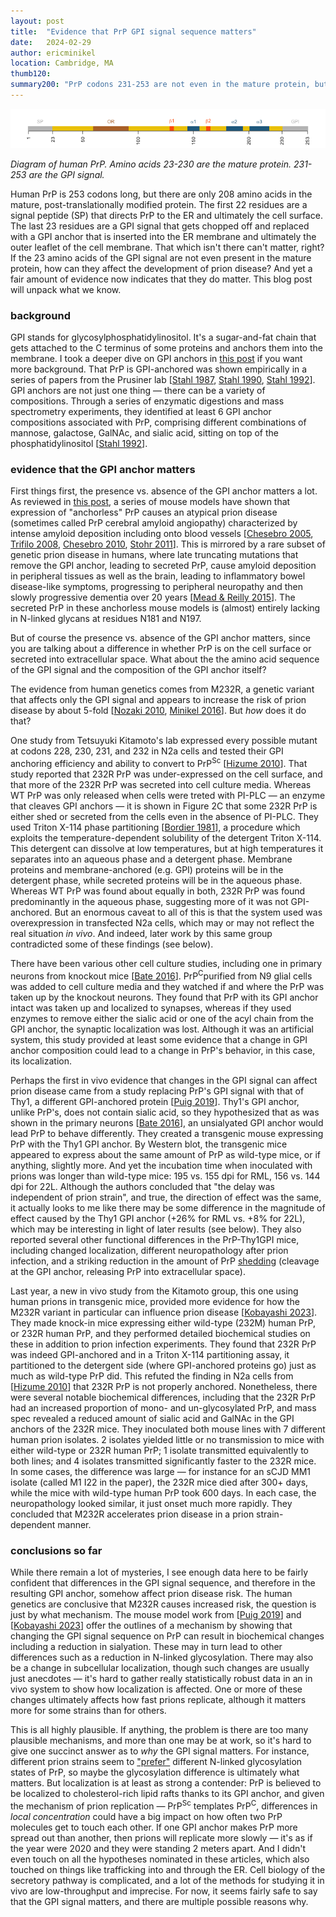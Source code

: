 ```yaml
---
layout: post
title:  "Evidence that PrP GPI signal sequence matters"
date:   2024-02-29
author: ericminikel
location: Cambridge, MA
thumb120: 
summary200: "PrP codons 231-253 are not even in the mature protein, but it appears that they can affect the risk and tempo of prion disease nonetheless."
---
```


![](/media/2024/02/prp-diagram.png)

*Diagram of human PrP. Amino acids 23-230 are the mature protein. 231-253 are the GPI signal.*

Human PrP is 253 codons long, but there are only 208 amino acids in the mature, post-translationally modified protein. The first 22 residues are a signal peptide (SP) that directs PrP to the ER and ultimately the cell surface. The last 23 residues are a GPI signal that gets chopped off and replaced with a GPI anchor that is inserted into the ER membrane and ultimately the outer leaflet of the cell membrane. That which isn't there can't matter, right? If the 23 amino acids of the GPI signal are not even present in the mature protein, how can they affect the development of prion disease? And yet a fair amount of evidence now indicates that they do matter. This blog post will unpack what we know.

### background

GPI stands for glycosylphosphatidylinositol. It's a sugar-and-fat chain that gets attached to the C terminus of some proteins and anchors them into the membrane. I took a deeper dive on GPI anchors in [this post](https://www.cureffi.org/2019/05/14/the-deal-with-gpi-anchored-proteins/) if you want more background. That PrP is GPI-anchored was shown empirically in a series of papers from the Prusiner lab [[Stahl 1987], [Stahl 1990], [Stahl 1992]]. GPI anchors are not just one thing &mdash; there can be a variety of compositions. Through a series of enzymatic digestions and mass spectrometry experiments, they identified at least 6 GPI anchor compositions associated with PrP, comprising different combinations of mannose, galactose, GalNAc, and sialic acid, sitting on top of the phosphatidylinositol [[Stahl 1992]].

### evidence that the GPI anchor matters

First things first, the presence vs. absence of the GPI anchor matters a lot. As reviewed in [this post](/2013/06/29/proteolytic-shedding-of-prion-protein/), a series of mouse models have shown that expression of "anchorless" PrP causes an atypical prion disease (sometimes called PrP cerebral amyloid angiopathy) characterized by intense amyloid deposition including onto blood vessels [[Chesebro 2005], [Trifilo 2008], [Chesebro 2010], [Stohr 2011]]. This is mirrored by a rare subset of genetic prion disease in humans, where late truncating mutations that remove the GPI anchor, leading to secreted PrP, cause amyloid deposition in peripheral tissues as well as the brain, leading to inflammatory bowel disease-like symptoms, progressing to peripheral neuropathy and then slowly progressive dementia over 20 years [[Mead & Reilly 2015]]. The secreted PrP in these anchorless mouse models is (almost) entirely lacking in N-linked glycans at residues N181 and N197.

But of course the presence vs. absence of the GPI anchor matters, since you are talking about a difference in whether PrP is on the cell surface or secreted into extracellular space. What about the the amino acid sequence of the GPI signal and the composition of the GPI anchor itself?

The evidence from human genetics comes from M232R, a genetic variant that affects only the GPI signal and appears to increase the risk of prion disease by about 5-fold [[Nozaki 2010], [Minikel 2016]]. But _how_ does it do that?

One study from Tetsuyuki Kitamoto's lab expressed every possible mutant at codons 228, 230, 231, and 232 in N2a cells and tested their GPI anchoring efficiency and ability to convert to PrP<sup>Sc</sup> [[Hizume 2010]]. That study reported that 232R PrP was under-expressed on the cell surface, and that more of the 232R PrP was secreted into cell culture media. Whereas WT PrP was only released when cells were treted with PI-PLC &mdash; an enzyme that cleaves GPI anchors &mdash; it is shown in Figure 2C that some 232R PrP is either shed or secreted from the cells even in the absence of PI-PLC. They used Triton X-114 phase partitioning [[Bordier 1981]], a procedure which exploits the temperature-dependent solubility of the detergent Triton X-114. This detergent can dissolve at low temperatures, but at high temperatures it separates into an aqueous phase and a detergent phase. Membrane proteins and membrane-anchored (e.g. GPI) proteins will be in the detergent phase, while secreted proteins will be in the aqueous phase. Whereas WT PrP was found about equally in both, 232R PrP was found predominantly in the aqueous phase, suggesting more of it was not GPI-anchored. But an enormous caveat to all of this is that the system used was overexpression in transfected N2a cells, which may or may not reflect the real situation _in vivo_. And indeed, later work by this same group contradicted some of these findings (see below).

There have been various other cell culture studies, including one in primary neurons from knockout mice [[Bate 2016]]. PrP<sup>C</sup>purified from N9 glial cells was added to cell culture media and they watched if and where the PrP was taken up by the knockout neurons. They found that PrP with its GPI anchor intact was taken up and localized to synapses, whereas if they used enzymes to remove either the sialic acid or one of the acyl chain from the GPI anchor, the synaptic localization was lost. Although it was an artificial system, this study provided at least some evidence that a change in GPI anchor composition could lead to a change in PrP's behavior, in this case, its localization.

Perhaps the first in vivo evidence that changes in the GPI signal can affect prion disease came from a study replacing PrP's GPI signal with that of Thy1, a different GPI-anchored protein [[Puig 2019]]. Thy1's GPI anchor, unlike PrP's, does not contain sialic acid, so they hypothesized that as was shown in the primary neurons [[Bate 2016]], an unsialyated GPI anchor would lead PrP to behave differently. They created a transgenic mouse expressing PrP with the Thy1 GPI anchor. By Western blot, the transgenic mice appeared to express about the same amount of PrP as wild-type mice, or if anything, slightly more. And yet the incubation time when inoculated with prions was longer than wild-type mice: 195 vs. 155 dpi for RML, 156 vs. 144 dpi for 22L. Although the authors concluded that "the delay was independent of prion strain", and true, the direction of effect was the same, it actually looks to me like there may be some difference in the magnitude of effect caused by the Thy1 GPI anchor (+26% for RML vs. +8% for 22L), which may be interesting in light of later results (see below). They also reported several other functional differences in the PrP-Thy1GPI mice, including changed localization, different neuropathology after prion infection, and a striking reduction in the amount of PrP [shedding](/2013/06/29/proteolytic-shedding-of-prion-protein/) (cleavage at the GPI anchor, releasing PrP into extracellular space).

Last year, a new in vivo study from the Kitamoto group, this one using human prions in transgenic mice, provided more evidence for how the M232R variant in particular can influence prion disease [[Kobayashi 2023]]. They made knock-in mice expressing either wild-type (232M) human PrP, or 232R human PrP, and they performed detailed biochemical studies on these in addition to prion infection experiments. They found that 232R PrP was indeed GPI-anchored and in a Triton X-114 partitioning assay, it partitioned to the detergent side (where GPI-anchored proteins go) just as much as wild-type PrP did. This refuted the finding in N2a cells from [[Hizume 2010]] that 232R PrP is not properly anchored. Nonetheless, there were several notable biochemical differences, including that the 232R PrP had an increased proportion of mono- and un-glycosylated PrP, and mass spec revealed a reduced amount of sialic acid and GalNAc in the GPI anchors of the 232R mice. They inoculated both mouse lines with 7 different human prion isolates. 2 isolates yielded little or no transmission to mice with either wild-type or 232R human PrP; 1 isolate transmitted equivalently to both lines; and 4 isolates transmitted significantly faster to the 232R mice. In some cases, the difference was large &mdash; for instance for an sCJD MM1 isolate (called M1 I22 in the paper), the 232R mice died after 300+ days, while the mice with wild-type human PrP took 600 days. In each case, the neuropathology looked similar, it just onset much more rapidly. They concluded that M232R accelerates prion disease in a prion strain-dependent manner.

### conclusions so far

While there remain a lot of mysteries, I see enough data here to be fairly confident that differences in the GPI signal sequence, and therefore in the resulting GPI anchor, somehow affect prion disease risk. The human genetics are conclusive that M232R causes increased risk, the question is just by what mechanism. The mouse model work from [[Puig 2019]] and [[Kobayashi 2023]] offer the outlines of a mechanism by showing that changing the GPI signal sequence on PrP can result in biochemical changes including a reduction in sialyation. These may in turn lead to other differences such as a reduction in N-linked glycosylation. There may also be a change in subcellular localization, though such changes are usually just anecdotes &mdash; it's hard to gather really statistically robust data in an in vivo system to show how localization is affected. One or more of these changes ultimately affects how fast prions replicate, although it matters more for some strains than for others. 

This is all highly plausible. If anything, the problem is there are too many plausible mechanisms, and more than one may be at work, so it's hard to give one succinct answer as to _why_ the GPI signal matters. For instance, different prion strains seem to ["prefer"](/2013/05/05/prion-protein-n-linked-glycosylation-review-and-assessment-of-therapeutic-potential/) different N-linked glycosylation states of PrP, so maybe the glycosylation difference is ultimately what matters. But localization is at least as strong a contender: PrP is believed to be localized to cholesterol-rich lipid rafts thanks to its GPI anchor, and given the mechanism of prion replication &mdash; PrP<sup>Sc</sup> templates PrP<sup>C</sup>, differences in _local concentration_ could have a big impact on how often two PrP molecules get to touch each other. If one GPI anchor makes PrP more spread out than another, then prions will replicate more slowly &mdash; it's as if the year were 2020 and they were standing 2 meters apart. And I didn't even touch on all the hypotheses nominated in these articles, which also touched on things like trafficking into and through the ER. Cell biology of the secretory pathway is complicated, and a lot of the methods for studying it in vivo are low-throughput and imprecise. For now, it seems fairly safe to say that the GPI signal matters, and there are multiple possible reasons why.

[Bordier 1981]: https://pubmed.ncbi.nlm.nih.gov/6257680/ "Bordier C. Phase separation of integral membrane proteins in Triton X-114 solution. J Biol Chem. 1981 Feb 25;256(4):1604-7. PMID: 6257680."

[Stahl 1987]: https://pubmed.ncbi.nlm.nih.gov/2444340/ "Stahl N, Borchelt DR, Hsiao K, Prusiner SB. Scrapie prion protein contains a phosphatidylinositol glycolipid. Cell. 1987 Oct 23;51(2):229-40. doi: 10.1016/0092-8674(87)90150-4. PMID: 2444340."

[Stahl 1990]: https://pubmed.ncbi.nlm.nih.gov/1980209/ "Stahl N, Baldwin MA, Burlingame AL, Prusiner SB. Identification of glycoinositol phospholipid linked and truncated forms of the scrapie prion protein. Biochemistry. 1990 Sep 25;29(38):8879-84. doi: 10.1021/bi00490a001. PMID: 1980209."

[Stahl 1992]: https://pubmed.ncbi.nlm.nih.gov/1350920/ "Stahl N, Baldwin MA, Hecker R, Pan KM, Burlingame AL, Prusiner SB. Glycosylinositol phospholipid anchors of the scrapie and cellular prion proteins contain sialic acid. Biochemistry. 1992 Jun 2;31(21):5043-53. doi: 10.1021/bi00136a600. PMID: 1350920."

[Chesebro 2005]: https://pubmed.ncbi.nlm.nih.gov/15933194/ "Chesebro B, Trifilo M, Race R, Meade-White K, Teng C, LaCasse R, Raymond L, Favara C, Baron G, Priola S, Caughey B, Masliah E, Oldstone M. Anchorless prion protein results in infectious amyloid disease without clinical scrapie. Science. 2005 Jun 3;308(5727):1435-9. doi: 10.1126/science.1110837. PMID: 15933194."

[Trifilo 2008]: https://pubmed.ncbi.nlm.nih.gov/18667494/ "Trifilo MJ, Sanchez-Alavez M, Solforosi L, Bernard-Trifilo J, Kunz S, McGavern D, Oldstone MB. Scrapie-induced defects in learning and memory of transgenic mice expressing anchorless prion protein are associated with alterations in the gamma aminobutyric acid-ergic pathway. J Virol. 2008 Oct;82(20):9890-9. doi: 10.1128/JVI.00486-08. Epub 2008 Jul 30. PMID: 18667494; PMCID: PMC2566293."

[Chesebro 2010]: https://pubmed.ncbi.nlm.nih.gov/20221436/ "Chesebro B, Race B, Meade-White K, Lacasse R, Race R, Klingeborn M, Striebel J, Dorward D, McGovern G, Jeffrey M. Fatal transmissible amyloid encephalopathy: a new type of prion disease associated with lack of prion protein membrane anchoring. PLoS Pathog. 2010 Mar 5;6(3):e1000800. doi: 10.1371/journal.ppat.1000800. PMID: 20221436; PMCID: PMC2832701."

[Nozaki 2010]: https://pubmed.ncbi.nlm.nih.gov/20855418/ "Nozaki I, Hamaguchi T, Sanjo N, Noguchi-Shinohara M, Sakai K, Nakamura Y, Sato T, Kitamoto T, Mizusawa H, Moriwaka F, Shiga Y, Kuroiwa Y, Nishizawa M, Kuzuhara S, Inuzuka T, Takeda M, Kuroda S, Abe K, Murai H, Murayama S, Tateishi J, Takumi I, Shirabe S, Harada M, Sadakane A, Yamada M. Prospective 10-year surveillance of human prion diseases in Japan. Brain. 2010 Oct;133(10):3043-57. doi: 10.1093/brain/awq216. Epub 2010 Sep 20. PMID: 20855418."

[Hizume 2010]: https://pubmed.ncbi.nlm.nih.gov/20040362/ "Hizume M, Kobayashi A, Mizusawa H, Kitamoto T. Amino acid conditions near the GPI anchor attachment site of prion protein for the conversion and the GPI anchoring. Biochem Biophys Res Commun. 2010 Jan 22;391(4):1681-6. doi: 10.1016/j.bbrc.2009.12.128. Epub 2009 Dec 29. PMID: 20040362."

[Stohr 2011]: https://pubmed.ncbi.nlm.nih.gov/22160704/ "Stöhr J, Watts JC, Legname G, Oehler A, Lemus A, Nguyen HO, Sussman J, Wille H, DeArmond SJ, Prusiner SB, Giles K. Spontaneous generation of anchorless prions in transgenic mice. Proc Natl Acad Sci U S A. 2011 Dec 27;108(52):21223-8. doi: 10.1073/pnas.1117827108. Epub 2011 Dec 12. PMID: 22160704; PMCID: PMC3248514."

[Mead & Reilly 2015]: https://pubmed.ncbi.nlm.nih.gov/25623792/ "Mead S, Reilly MM. A new prion disease: relationship with central and peripheral amyloidoses. Nat Rev Neurol. 2015 Feb;11(2):90-7. doi: 10.1038/nrneurol.2014.263. Epub 2015 Jan 27. PMID: 25623792."

[Minikel 2016]: https://pubmed.ncbi.nlm.nih.gov/26791950/ "Minikel EV, Vallabh SM, Lek M, Estrada K, Samocha KE, Sathirapongsasuti JF, McLean CY, Tung JY, Yu LP, Gambetti P, Blevins J, Zhang S, Cohen Y, Chen W, Yamada M, Hamaguchi T, Sanjo N, Mizusawa H, Nakamura Y, Kitamoto T, Collins SJ, Boyd A, Will RG, Knight R, Ponto C, Zerr I, Kraus TF, Eigenbrod S, Giese A, Calero M, de Pedro-Cuesta J, Haïk S, Laplanche JL, Bouaziz-Amar E, Brandel JP, Capellari S, Parchi P, Poleggi A, Ladogana A, O'Donnell-Luria AH, Karczewski KJ, Marshall JL, Boehnke M, Laakso M, Mohlke KL, Kähler A, Chambert K, McCarroll S, Sullivan PF, Hultman CM, Purcell SM, Sklar P, van der Lee SJ, Rozemuller A, Jansen C, Hofman A, Kraaij R, van Rooij JG, Ikram MA, Uitterlinden AG, van Duijn CM; Exome Aggregation Consortium (ExAC); Daly MJ, MacArthur DG. Quantifying prion disease penetrance using large population control cohorts. Sci Transl Med. 2016 Jan 20;8(322):322ra9. doi: 10.1126/scitranslmed.aad5169. PMID: 26791950; PMCID: PMC4774245."

[Bate 2016]: https://pubmed.ncbi.nlm.nih.gov/27325697/ "Bate C, Nolan W, McHale-Owen H, Williams A. Sialic Acid within the Glycosylphosphatidylinositol Anchor Targets the Cellular Prion Protein to Synapses. J Biol Chem. 2016 Aug 12;291(33):17093-101. doi: 10.1074/jbc.M116.731117. Epub 2016 Jun 20. PMID: 27325697; PMCID: PMC5016113."

[Puig 2019]: https://pubmed.ncbi.nlm.nih.gov/30608982/ "Puig B, Altmeppen HC, Linsenmeier L, Chakroun K, Wegwitz F, Piontek UK, Tatzelt J, Bate C, Magnus T, Glatzel M. GPI-anchor signal sequence influences PrPC sorting, shedding and signalling, and impacts on different pathomechanistic aspects of prion disease in mice. PLoS Pathog. 2019 Jan 4;15(1):e1007520. doi: 10.1371/journal.ppat.1007520. PMID: 30608982; PMCID: PMC6334958."

[Kobayashi 2023]: https://pubmed.ncbi.nlm.nih.gov/36879070/ "Kobayashi A, Hirata T, Shimazaki T, Munesue Y, Aoshima K, Kimura T, Nio-Kobayashi J, Hasebe R, Takeuchi A, Matsuura Y, Kusumi S, Koga D, Iwasaki Y, Kinoshita T, Mohri S, Kitamoto T. A point mutation in GPI-attachment signal peptide accelerates the development of prion disease. Acta Neuropathol. 2023 May;145(5):637-650. doi: 10.1007/s00401-023-02553-5. Epub 2023 Mar 6. PMID: 36879070."

